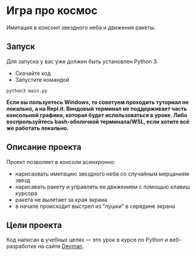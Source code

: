 # Игра про космос

Имитация в консоил звездного неба и движения ракеты.

## Запуск

Для запуска у вас уже должен быть установлен Python 3.

- Скачайте код
- Запустите командой 

```python3 main.py```

**Если вы пользуетесь Windows, 
то советуем проходить туториал не локально, а на Repl.it. Виндовый терминал не поддерживает 
часть консольной графики, которая будет использоваться в уроке. 
Либо воспрользуйтесь bash-оболочкой терминала/WSL, 
если хотите всё же работать локально.**

## Описание проекта
Проект позволяет в консоли асинхронно:
- нарисаовать имитацию звездного 
неба со случайным мерцанием звезд
- нарисавать ракету и управлять ее движением с помощью клавиш курсора
- ракета не вылетает за края экрана
- в начале происходит выстрел из "пушки" в середине экрана


## Цели проекта

Код написан в учебных целях — это урок в курсе по Python и веб-разработке на сайте [Devman](https://dvmn.org).
